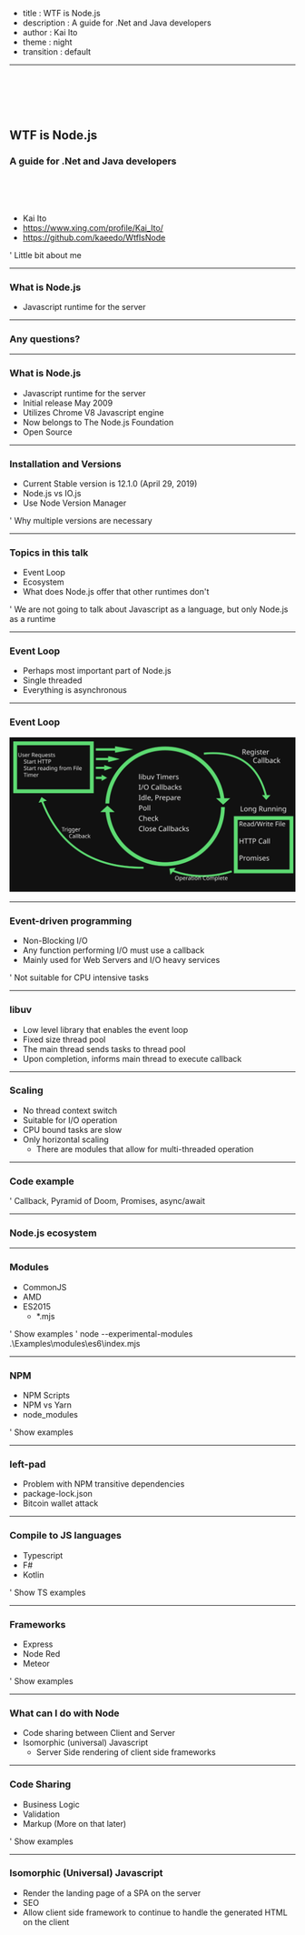 - title : WTF is Node.js
- description : A guide for .Net and Java developers
- author : Kai Ito
- theme : night
- transition : default

***

<br /><br /><br /><br />

## WTF is Node.js
### A guide for .Net and Java developers

<br /><br /><br />

* Kai Ito
* https://www.xing.com/profile/Kai_Ito/
* https://github.com/kaeedo/WtfIsNode

' Little bit about me

***

### What is Node.js

* Javascript runtime for the server

---

### Any questions?

***

### What is Node.js

* Javascript runtime for the server
* Initial release May 2009
* Utilizes Chrome V8 Javascript engine
* Now belongs to The Node.js Foundation
* Open Source

---

### Installation and Versions

* Current Stable version is 12.1.0 (April 29, 2019)
* Node.js vs IO.js
* Use Node Version Manager

' Why multiple versions are necessary

---

### Topics in this talk

* Event Loop
* Ecosystem
* What does Node.js offer that other runtimes don't

' We are not going to talk about Javascript as a language, but only Node.js as a runtime

***

### Event Loop

* Perhaps most important part of Node.js
* Single threaded
* Everything is asynchronous

---

### Event Loop

![EventLoop.svg](images/EventLoop.svg)

---

### Event-driven programming

* Non-Blocking I/O
* Any function performing I/O must use a callback
* Mainly used for Web Servers and I/O heavy services

' Not suitable for CPU intensive tasks

---

### libuv

* Low level library that enables the event loop
* Fixed size thread pool
* The main thread sends tasks to thread pool
* Upon completion, informs main thread to execute callback

---

### Scaling

* No thread context switch
* Suitable for I/O operation
* CPU bound tasks are slow
* Only horizontal scaling
  * There are modules that allow for multi-threaded operation

---

### Code example

' Callback, Pyramid of Doom, Promises, async/await

***

### Node.js ecosystem

---

### Modules
* CommonJS
* AMD
* ES2015
  * *.mjs

' Show examples
' node --experimental-modules .\Examples\modules\es6\index.mjs

---

### NPM
* NPM Scripts
* NPM vs Yarn
* node_modules

' Show examples

---

### left-pad

* Problem with NPM transitive dependencies
* package-lock.json
* Bitcoin wallet attack

---

### Compile to JS languages
* Typescript
* F#
* Kotlin

' Show TS examples

---

### Frameworks
* Express
* Node Red
* Meteor

' Show examples

***

### What can I do with Node

* Code sharing between Client and Server
* Isomorphic (universal) Javascript
  * Server Side rendering of client side frameworks

---

### Code Sharing

* Business Logic
* Validation
* Markup (More on that later)

' Show examples

---

### Isomorphic (Universal) Javascript

* Render the landing page of a SPA on the server
* SEO
* Allow client side framework to continue to handle the generated HTML on the client
